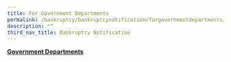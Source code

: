 ```yaml
---
title: For Government Departments
permalink: /bankruptcy/bankruptcynotification/forgovernmentdepartments/
description: ""
third_nav_title: Bankruptcy Notification
---
```




<u><b>Government Departments</b></u><br>